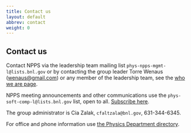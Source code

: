 ```yaml
---
title: Contact us
layout: default
abbrev: contact
weight: 0
---
```


## Contact us

Contact NPPS via the leadership team mailing list `phys-npps-mgmt-l@lists.bnl.gov` or by contacting the group leader Torre Wenaus (wenaus@gmail.com) or any member of the leadership team, see the [who we are page](/about/who.html).

NPPS meeting announcements and other communications use the `phys-soft-comp-l@lists.bnl.gov` list, open to all. [Subscribe here](https://lists.bnl.gov/mailman/listinfo/phys-soft-comp-l).

The group administrator is Cia Zalak, `cfaltzala@bnl.gov`, 631-344-6345.

For office and phone information use [the Physics Department directory](https://www.phy.bnl.gov/DepartmentDirectory/searchDirectory.php).

